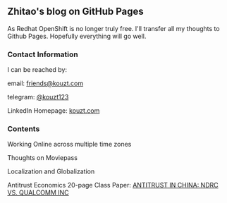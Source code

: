 ## Zhitao's blog on GitHub Pages

As Redhat OpenShift is no longer truly free. I'll transfer all my thoughts to Github Pages. Hopefully everything will go well.

### Contact Information

I can be reached by:

email: [friends@kouzt.com](mailto:friends@kouzt.com)

telegram: [@kouzt123](https://t.me/kouzt123)

LinkedIn Homepage: [kouzt.com](http://www.kouzt.com)

### Contents

Working Online across multiple time zones

Thoughts on Moviepass

Localization and Globalization

Antitrust Economics 20-page Class Paper: [ANTITRUST IN CHINA: NDRC VS. QUALCOMM INC](https://www.zhitaokou.com/AntiTrustinChina.html)
